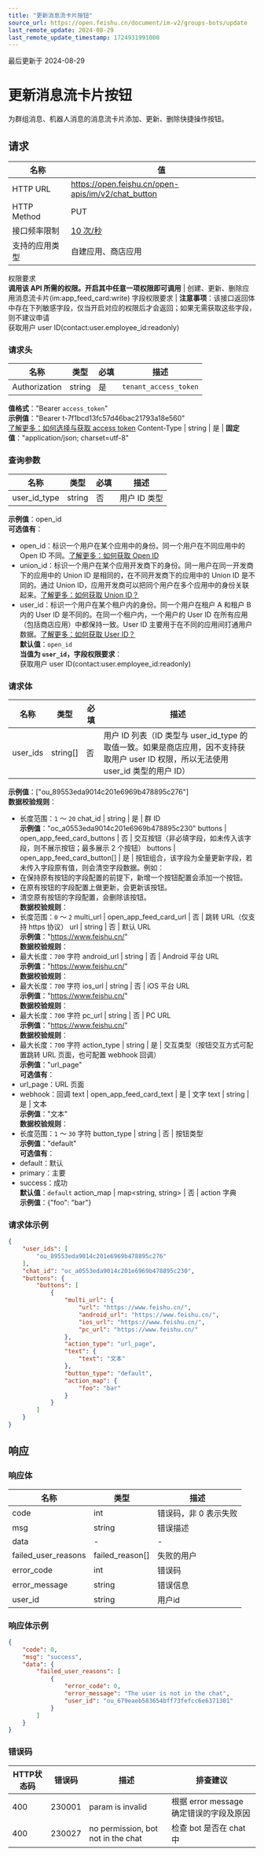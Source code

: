 ```yaml
---
title: "更新消息流卡片按钮"
source_url: https://open.feishu.cn/document/im-v2/groups-bots/update
last_remote_update: 2024-08-29
last_remote_update_timestamp: 1724931991000
---
```

最后更新于 2024-08-29

# 更新消息流卡片按钮

为群组消息、机器人消息的消息流卡片添加、更新、删除快捷操作按钮。

## 请求
名称 | 值
---|---
HTTP URL | https://open.feishu.cn/open-apis/im/v2/chat_button
HTTP Method | PUT
接口频率限制 | [10 次/秒](https://open.feishu.cn/document/ukTMukTMukTM/uUzN04SN3QjL1cDN)
支持的应用类型 | 自建应用、商店应用
权限要求  
            **调用该 API 所需的权限。开启其中任意一项权限即可调用** | 创建、更新、删除应用消息流卡片(im:app_feed_card:write)
字段权限要求 | **注意事项**：该接口返回体中存在下列敏感字段，仅当开启对应的权限后才会返回；如果无需获取这些字段，则不建议申请  
        获取用户 user ID(contact:user.employee_id:readonly)

### 请求头

名称 | 类型 | 必填 | 描述
--- | --- | --- | ---
Authorization | string | 是 | `tenant_access_token`  
**值格式**："Bearer `access_token`"  
**示例值**："Bearer t-7f1bcd13fc57d46bac21793a18e560"  
[了解更多：如何选择与获取 access token](https://open.feishu.cn/document/uAjLw4CM/ugTN1YjL4UTN24CO1UjN/trouble-shooting/how-to-choose-which-type-of-token-to-use)
Content-Type | string | 是 | **固定值**："application/json; charset=utf-8"

### 查询参数

名称 | 类型 | 必填 | 描述
--- | --- | --- | ---
user_id_type | string | 否 | 用户 ID 类型  
**示例值**：open_id  
**可选值有**：  
- open_id：标识一个用户在某个应用中的身份。同一个用户在不同应用中的 Open ID 不同。[了解更多：如何获取 Open ID](https://open.feishu.cn/document/uAjLw4CM/ugTN1YjL4UTN24CO1UjN/trouble-shooting/how-to-obtain-openid)  
- union_id：标识一个用户在某个应用开发商下的身份。同一用户在同一开发商下的应用中的 Union ID 是相同的，在不同开发商下的应用中的 Union ID 是不同的。通过 Union ID，应用开发商可以把同个用户在多个应用中的身份关联起来。[了解更多：如何获取 Union ID？](https://open.feishu.cn/document/uAjLw4CM/ugTN1YjL4UTN24CO1UjN/trouble-shooting/how-to-obtain-union-id)  
- user_id：标识一个用户在某个租户内的身份。同一个用户在租户 A 和租户 B 内的 User ID 是不同的。在同一个租户内，一个用户的 User ID 在所有应用（包括商店应用）中都保持一致。User ID 主要用于在不同的应用间打通用户数据。[了解更多：如何获取 User ID？](https://open.feishu.cn/document/uAjLw4CM/ugTN1YjL4UTN24CO1UjN/trouble-shooting/how-to-obtain-user-id)  
**默认值**：`open_id`  
**当值为 `user_id`，字段权限要求**：  
获取用户 user ID(contact:user.employee_id:readonly)

### 请求体

名称 | 类型 | 必填 | 描述
--- | --- | --- | ---
user_ids | string\[\] | 否 | 用户 ID 列表（ID 类型与 user_id_type 的取值一致。如果是商店应用，因不支持获取用户 user ID 权限，所以无法使用 user_id 类型的用户 ID）  
**示例值**：["ou_89553eda9014c201e6969b478895c276"]  
**数据校验规则**：  
- 长度范围：`1` ～ `20`
chat_id | string | 是 | 群 ID  
**示例值**："oc_a0553eda9014c201e6969b478895c230"
buttons | open_app_feed_card_buttons | 否 | 交互按钮（非必填字段，如未传入该字段，则不展示按钮；最多展示 2 个按钮）
buttons | open_app_feed_card_button\[\] | 是 | 按钮组合，该字段为全量更新字段，若未传入字段原有值，则会清空字段数据。例如：  
- 在保持原有按钮的字段配置的前提下，新增一个按钮配置会添加一个按钮。  
- 在原有按钮的字段配置上做更新，会更新该按钮。  
- 清空原有按钮的字段配置，会删除该按钮。  
**数据校验规则**：  
- 长度范围：`0` ～ `2`
multi_url | open_app_feed_card_url | 否 | 跳转 URL（仅支持 https 协议）
url | string | 否 | 默认 URL  
**示例值**："https://www.feishu.cn/"  
**数据校验规则**：  
- 最大长度：`700` 字符
android_url | string | 否 | Android 平台 URL  
**示例值**："https://www.feishu.cn/"  
**数据校验规则**：  
- 最大长度：`700` 字符
ios_url | string | 否 | iOS 平台 URL  
**示例值**："https://www.feishu.cn/"  
**数据校验规则**：  
- 最大长度：`700` 字符
pc_url | string | 否 | PC URL  
**示例值**："https://www.feishu.cn/"  
**数据校验规则**：  
- 最大长度：`700` 字符
action_type | string | 是 | 交互类型（按钮交互方式可配置跳转 URL 页面，也可配置 webhook 回调）  
**示例值**："url_page"  
**可选值有**：  
- url_page：URL 页面  
- webhook：回调
text | open_app_feed_card_text | 是 | 文字
text | string | 是 | 文本  
**示例值**："文本"  
**数据校验规则**：  
- 长度范围：`1` ～ `30` 字符
button_type | string | 否 | 按钮类型  
**示例值**："default"  
**可选值有**：  
- default：默认  
- primary：主要  
- success：成功  
**默认值**：`default`
action_map | map&lt;string, string&gt; | 否 | action 字典  
**示例值**：{"foo": "bar"}

### 请求体示例
```json
{
    "user_ids": [
        "ou_89553eda9014c201e6969b478895c276"
    ],
    "chat_id": "oc_a0553eda9014c201e6969b478895c230",
    "buttons": {
        "buttons": [
            {
                "multi_url": {
                    "url": "https://www.feishu.cn/",
                    "android_url": "https://www.feishu.cn/",
                    "ios_url": "https://www.feishu.cn/",
                    "pc_url": "https://www.feishu.cn/"
                },
                "action_type": "url_page",
                "text": {
                    "text": "文本"
                },
                "button_type": "default",
                "action_map": {
                    "foo": "bar"
                }
            }
        ]
    }
}
```

## 响应

### 响应体

名称 | 类型 | 描述
--- | --- | ---
code | int | 错误码，非 0 表示失败
msg | string | 错误描述
data | \- | \-
failed_user_reasons | failed_reason\[\] | 失败的用户
error_code | int | 错误码
error_message | string | 错误信息
user_id | string | 用户id

### 响应体示例
```json
{
    "code": 0,
    "msg": "success",
    "data": {
        "failed_user_reasons": [
            {
                "error_code": 0,
                "error_message": "The user is not in the chat",
                "user_id": "ou_679eaeb583654bff73fefcc6e6371301"
            }
        ]
    }
}
```

### 错误码

HTTP状态码 | 错误码 | 描述 | 排查建议
--- | --- | --- | ---
400 | 230001 | param is invalid | 根据 error message 确定错误的字段及原因
400 | 230027 | no permission, bot not in the chat | 检查 bot 是否在 chat 中
